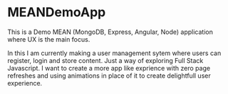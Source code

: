 # MEANDemoApp
This is a Demo MEAN (MongoDB, Express, Angular, Node) application where UX is the main focus. 

In this I am currently making a user management sytem where users can register, login and store content. Just a way of exploring Full Stack Javascript.
I want to create a more app like exprience with zero page refreshes and using animations in place of it to create delightfull user experience.
